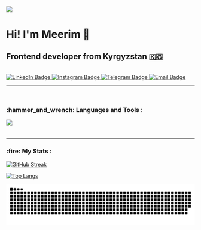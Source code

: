 <div>
  <img src="https://64.media.tumblr.com/fbc6f9608cc5e61a377e126018d5cd64/68089e9fab46dac3-e0/s640x960/71460d8a23d18df13e519649e362dc8fa61a1b7b.gifv" />
</div>

<div>
<h1>Hi! I'm Meerim 🦋</h1>
<h2>Frontend developer from Kyrgyzstan 🇰🇬</h2>
</div>

<br/>

<div id="badges">
  <a href="https://www.linkedin.com/in/meer1m/">
    <img src="https://img.shields.io/badge/LinkedIn-7469B6?style=for-the-badge&logo=linkedin&logoColor=white" alt="LinkedIn Badge"/>
  </a>
  
  <a href="https://www.instagram.com/_mamyt0v.a/">
    <img src="https://img.shields.io/badge/Instagram-AD88C6?style=for-the-badge&logo=Instagram&logoColor=white" alt="Instagram Badge"/>
  </a>
  
  <a href="https://t.me/mr1mka">
    <img src="https://img.shields.io/badge/Telegram-E1AFD1?style=for-the-badge&logo=Telegram&logoColor=white" alt="Telegram Badge"/>
  </a>

  <a href="https://mkerkibasheva@gmail.com">
    <img src="https://img.shields.io/badge/Email-FFD0EC?style=for-the-badge&logo=Gmail&logoColor=fff" alt="Email Badge"/>
  </a>
</div>

<hr/>
<br/>

<h3>:hammer_and_wrench: Languages and Tools : </h3>

<div>
  <img src="https://skillicons.dev/icons?i=html,css,js,react,redux,ts,sass,vscode,github,nextjs,figma,ps,firebase,babel,styledcomponents,bootstrap,mui,figma,tailwind,git,vite,npm," width="1200" ;
</div>
  
<br/>
<br/>
<hr/>

<h3>:fire: My Stats :</h3>

[![GitHub Streak](http://github-readme-streak-stats.herokuapp.com?user=mamy1ova&theme=dark&background=000000)](https://git.io/streak-stats)

[![Top Langs](https://github-readme-stats.vercel.app/api/top-langs/?username=mamy1ova&layout=compact&theme=vision-friendly-dark)](https://github.com/anuraghazra/github-readme-stats)

<img width="1600" src="https://raw.githubusercontent.com/bimashazaman/Github-snake-SVG/master/snake.svg" alt="" />

